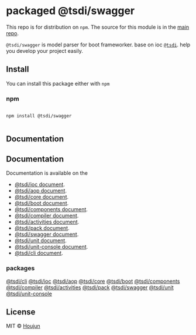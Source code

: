 # packaged @tsdi/swagger

This repo is for distribution on `npm`. The source for this module is in the
[main repo](https://github.com/zhouhoujun/type-mvc).

`@tsdi/swagger` is model parser for boot frameworker. base on ioc [`@tsdi`](https://www.npmjs.com/package/@tsdi/core). help you develop your project easily.



## Install

You can install this package either with `npm`

### npm

```shell

npm install @tsdi/swagger


```

## Documentation

## Documentation
Documentation is available on the
* [@tsdi/ioc document](https://github.com/zhouhoujun/tsioc/tree/master/packages/ioc).
* [@tsdi/aop document](https://github.com/zhouhoujun/tsioc/tree/master/packages/aop).
* [@tsdi/core document](https://github.com/zhouhoujun/tsioc/tree/master/packages/core).
* [@tsdi/boot document](https://github.com/zhouhoujun/tsioc/tree/master/packages/boot).
* [@tsdi/components document](https://github.com/zhouhoujun/tsioc/tree/master/packages/components).
* [@tsdi/compiler document](https://github.com/zhouhoujun/tsioc/tree/master/packages/compiler).
* [@tsdi/activities document](https://github.com/zhouhoujun/tsioc/tree/master/packages/activities).
* [@tsdi/pack document](https://github.com/zhouhoujun/tsioc/tree/master/packages/pack).
* [@tsdi/swagger document](https://github.com/zhouhoujun/tsioc/tree/master/packages/swagger).
* [@tsdi/unit document](https://github.com/zhouhoujun/tsioc/tree/master/packages/unit).
* [@tsdi/unit-console document](https://github.com/zhouhoujun/tsioc/tree/master/packages/unit-console).
* [@tsdi/cli document](https://github.com/zhouhoujun/tsioc/tree/master/packages/cli).


### packages
[@tsdi/cli](https://www.npmjs.com/package/@tsdi/cli)
[@tsdi/ioc](https://www.npmjs.com/package/@tsdi/ioc)
[@tsdi/aop](https://www.npmjs.com/package/@tsdi/aop)
[@tsdi/core](https://www.npmjs.com/package/@tsdi/core)
[@tsdi/boot](https://www.npmjs.com/package/@tsdi/boot)
[@tsdi/components](https://www.npmjs.com/package/@tsdi/components)
[@tsdi/compiler](https://www.npmjs.com/package/@tsdi/compiler)
[@tsdi/activities](https://www.npmjs.com/package/@tsdi/activities)
[@tsdi/pack](https://www.npmjs.com/package/@tsdi/pack)
[@tsdi/swagger](https://www.npmjs.com/package/@tsdi/swagger)
[@tsdi/unit](https://www.npmjs.com/package/@tsdi/unit)
[@tsdi/unit-console](https://www.npmjs.com/package/@tsdi/unit-console)

## License

MIT © [Houjun](https://github.com/zhouhoujun/)
